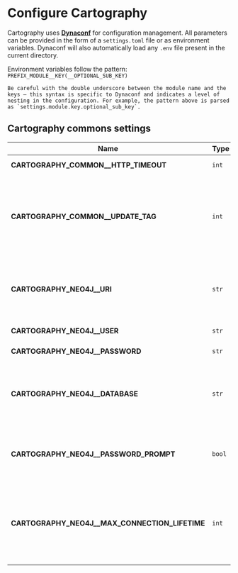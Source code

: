# Configure Cartography

Cartography uses [**Dynaconf**](https://www.dynaconf.com/) for configuration management. All parameters can be provided in the form of a `settings.toml` file or as environment variables. Dynaconf will also automatically load any `.env` file present in the current directory.

Environment variables follow the pattern:
`PREFIX_MODULE__KEY(__OPTIONAL_SUB_KEY)`

```{warning}
Be careful with the double underscore between the module name and the keys — this syntax is specific to Dynaconf and indicates a level of nesting in the configuration. For example, the pattern above is parsed as `settings.module.key.optional_sub_key`.
```

## Cartography commons settings

| **Name** | **Type** | **Description** |
|----------|----------|-----------------|
| **CARTOGRAPHY_COMMON__HTTP_TIMEOUT** | `int` | Default timeout for all API Calls. Default to 60 seconds. |
| **CARTOGRAPHY_COMMON__UPDATE_TAG** | `int` | A unique tag to apply to all Neo4j nodes and relationships created or updated during the sync run. This tag is used by cleanup jobs to identify nodes and relationships that are stale and need to be removed from the graph. By default, cartography will use a UNIX timestamp as the update tag. |
| **CARTOGRAPHY_NEO4J__URI** | `str` | A valid Neo4j URI to sync against. See 'https://neo4j.com/docs/api/python-driver/current/driver.html#uri for complete documentation on the structure of a Neo4j URI. Default to `bolt://localhost:7687` |
| **CARTOGRAPHY_NEO4J__USER** | `str` | A username with which to authenticate to Neo4j. |
| **CARTOGRAPHY_NEO4J__PASSWORD** | `str` |  A password with which to authenticate to Neo4j. |
| **CARTOGRAPHY_NEO4J__DATABASE** | `str` |  The name of the database in Neo4j to connect to. If not specified, uses the config settings of your Neo4j database itself to infer which database is set to default. See https://neo4j.com/docs/api/python-driver/4.4/api.html#database.'
| **CARTOGRAPHY_NEO4J__PASSWORD_PROMPT** | `bool` | Present an interactive prompt for a password with which to authenticate to Neo4j. This parameter supersedes other methods of supplying a Neo4j password. Default to false. |
| **CARTOGRAPHY_NEO4J__MAX_CONNECTION_LIFETIME** | `int` | Time in seconds for the Neo4j driver to consider a TCP connection alive. cartography default = 3600, 'which is the same as the Neo4j driver default. See https://neo4j.com/docs/driver-manual/1.7/client-applications/#driver-config-connection-pool-management. |
